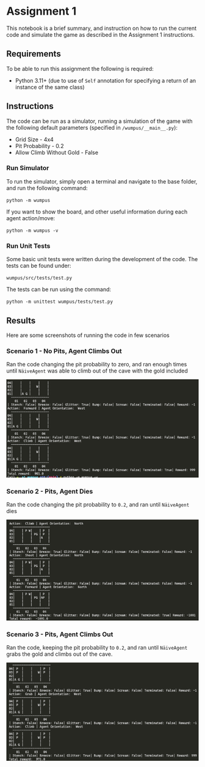 # Assignment 1

This notebook is a brief summary, and instruction on how to run the current code and simulate the game as described in the Assignment 1 instructions.

## Requirements

To be able to run this assignment the following is required:

* Python 3.11+ (due to use of `Self` annotation for specifying a return of an instance of the same class)

## Instructions

The code can be run as a simulator, running a simulation of the game with the following default parameters (specified in `/wumpus/__main__.py`):

* Grid Size - 4x4
* Pit Probability - 0.2
* Allow Climb Without Gold - False

### Run Simulator

To run the simulator, simply open a terminal and navigate to the base folder, and run the following command:

`python -m wumpus`

If you want to show the board, and other useful information during each agent action/move:

`python -m wumpus -v`

### Run Unit Tests

Some basic unit tests were written during the development of the code. The tests can be found under:

`wumpus/src/tests/test.py`

The tests can be run using the command:

`python -m unittest wumpus/tests/test.py`

## Results

Here are some screenshots of running the code in few scenarios

### Scenario 1 - No Pits, Agent Climbs Out

Ran the code changing the pit probability to zero, and ran enough times until `NäiveAgent` was able to climb out of the cave with the gold included

![](images/scenario1.png)

### Scenario 2 - Pits, Agent Dies

Ran the code changing the pit probability to `0.2`, and ran until `NäiveAgent` dies

![](images/scenario2.png)

### Scenario 3 - Pits, Agent Climbs Out

Ran the code, keeping the pit probability to `0.2`, and ran until `NäiveAgent` grabs the gold and climbs out of the cave.

![](images/scenario3.png)